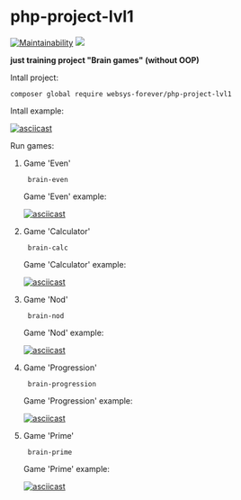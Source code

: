 # php-project-lvl1
[![Maintainability](https://api.codeclimate.com/v1/badges/c9fe9f68381488e8ec3f/maintainability)](https://codeclimate.com/github/websys-forever/php-project-lvl1/maintainability) 
![](https://github.com/websys-forever/php-project-lvl1/workflows/Check%20code/badge.svg)
    
**just training project "Brain games" (without OOP)**

Intall project:    
    
    composer global require websys-forever/php-project-lvl1    

Intall example:    

[![asciicast](https://asciinema.org/a/yA9MaANqJXTQf00dSZNEmo3YY.svg)](https://asciinema.org/a/yA9MaANqJXTQf00dSZNEmo3YY)

Run games:    
    
1) Game 'Even'

        brain-even    
    
    Game 'Even' example:    
    
    [![asciicast](https://asciinema.org/a/hm65jvTpgGiUNxwx7Ab9OYugs.svg)](https://asciinema.org/a/hm65jvTpgGiUNxwx7Ab9OYugs)    

2) Game 'Calculator'    

        brain-calc   
         
    Game 'Calculator' example:    
    
    [![asciicast](https://asciinema.org/a/hm65jvTpgGiUNxwx7Ab9OYugs.svg)](https://asciinema.org/a/hm65jvTpgGiUNxwx7Ab9OYugs)
        
3) Game 'Nod'    

        brain-nod    
        
    Game 'Nod' example:    
 
    [![asciicast](https://asciinema.org/a/Qk12TvzaU5BLjdIs5DJUL0Ooh.svg)](https://asciinema.org/a/Qk12TvzaU5BLjdIs5DJUL0Ooh)
            
4) Game 'Progression'    

        brain-progression    

    Game 'Progression' example:    

    [![asciicast](https://asciinema.org/a/OKrGXAwuZ8j6auNM5GdyGbRuf.svg)](https://asciinema.org/a/OKrGXAwuZ8j6auNM5GdyGbRuf)
       
5) Game 'Prime'    

        brain-prime    

    Game 'Prime' example:    

    [![asciicast](https://asciinema.org/a/hugNxMv6I2U2OVvGyATP7M82c.svg)](https://asciinema.org/a/hugNxMv6I2U2OVvGyATP7M82c)

